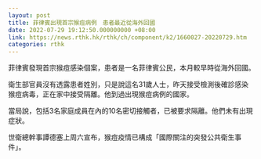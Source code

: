 ```yaml
---
layout: post
title: 菲律賓出現首宗猴痘病例　患者最近從海外回國
date: 2022-07-29 19:12:50.000000000 +08:00
link: https://news.rthk.hk/rthk/ch/component/k2/1660027-20220729.htm
categories: rthk
---
```


菲律賓發現首宗猴痘感染個案，患者是一名菲律賓公民，本月較早時從海外回國。

衛生部官員沒有透露患者姓別，只是說這名31歲人士，昨天接受檢測後確診感染猴痘病毒，正在家中接受隔離。他到過出現猴痘病例的國家。

當局說，包括3名家庭成員在內的10名密切接觸者，已被要求隔離。他們未有出現症狀。

世衛總幹事譚德塞上周六宣布，猴痘疫情已構成「國際關注的突發公共衛生事件」。
